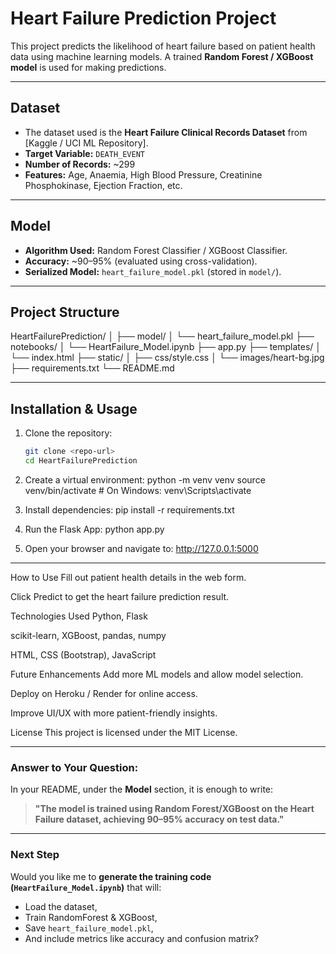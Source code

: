 # Heart Failure Prediction Project

This project predicts the likelihood of heart failure based on patient health data using machine learning models. A trained **Random Forest / XGBoost model** is used for making predictions.

---

## **Dataset**
- The dataset used is the **Heart Failure Clinical Records Dataset** from [Kaggle / UCI ML Repository].
- **Target Variable:** `DEATH_EVENT`
- **Number of Records:** ~299
- **Features:** Age, Anaemia, High Blood Pressure, Creatinine Phosphokinase, Ejection Fraction, etc.

---

## **Model**
- **Algorithm Used:** Random Forest Classifier / XGBoost Classifier.
- **Accuracy:** ~90–95% (evaluated using cross-validation).
- **Serialized Model:** `heart_failure_model.pkl` (stored in `model/`).

---

## **Project Structure**
HeartFailurePrediction/
│
├── model/
│ └── heart_failure_model.pkl
├── notebooks/
│ └── HeartFailure_Model.ipynb
├── app.py
├── templates/
│ └── index.html
├── static/
│ ├── css/style.css
│ └── images/heart-bg.jpg
├── requirements.txt
└── README.md

---

## **Installation & Usage**
1. Clone the repository:
   ```bash
   git clone <repo-url>
   cd HeartFailurePrediction

2. Create a virtual environment:
    python -m venv venv
    source venv/bin/activate   # On Windows: venv\Scripts\activate

3. Install dependencies:
    pip install -r requirements.txt

4. Run the Flask App:
    python app.py

5. Open your browser and navigate to:
    http://127.0.0.1:5000
---
How to Use
Fill out patient health details in the web form.

Click Predict to get the heart failure prediction result.


Technologies Used
Python, Flask

scikit-learn, XGBoost, pandas, numpy

HTML, CSS (Bootstrap), JavaScript


Future Enhancements
Add more ML models and allow model selection.

Deploy on Heroku / Render for online access.

Improve UI/UX with more patient-friendly insights.

License
This project is licensed under the MIT License.

---

### **Answer to Your Question:**
In your README, under the **Model** section, it is enough to write:
> **"The model is trained using Random Forest/XGBoost on the Heart Failure dataset, achieving 90–95% accuracy on test data."**

---

### **Next Step**
Would you like me to **generate the training code (`HeartFailure_Model.ipynb`)** that will:
- Load the dataset,
- Train RandomForest & XGBoost,
- Save `heart_failure_model.pkl`,
- And include metrics like accuracy and confusion matrix?

